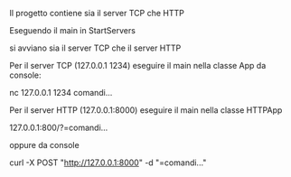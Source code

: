 Il progetto contiene sia il server TCP che HTTP

Eseguendo il main in StartServers

si avviano sia il server TCP che il server HTTP

Per il server TCP (127.0.0.1 1234) eseguire il main nella classe App
da console:

nc 127.0.0.1 1234
comandi...

Per il server HTTP (127.0.0.1:8000) eseguire il main nella classe HTTPApp

127.0.0.1:800/?=comandi...

oppure da console

curl -X POST "http://127.0.0.1:8000" -d "=comandi..."
